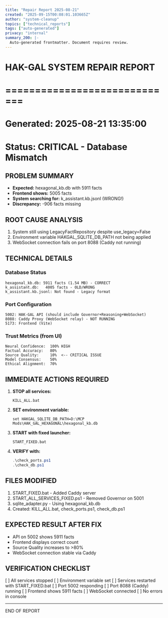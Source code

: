 ```yaml
---
title: "Repair Report 2025-08-21"
created: "2025-09-15T00:08:01.103665Z"
author: "system-cleanup"
topics: ["technical_reports"]
tags: ["auto-generated"]
privacy: "internal"
summary_200: |-
  Auto-generated frontmatter. Document requires review.
---
```


# HAK-GAL SYSTEM REPAIR REPORT
# =============================
# Generated: 2025-08-21 13:35:00
# Status: CRITICAL - Database Mismatch

## PROBLEM SUMMARY
- **Expected:** hexagonal_kb.db with 5911 facts
- **Frontend shows:** 5005 facts  
- **System searching for:** k_assistant.kb.jsonl (WRONG!)
- **Discrepancy:** -906 facts missing

## ROOT CAUSE ANALYSIS
1. System still using LegacyFactRepository despite use_legacy=False
2. Environment variable HAKGAL_SQLITE_DB_PATH not being applied
3. WebSocket connection fails on port 8088 (Caddy not running)

## TECHNICAL DETAILS

### Database Status
```
hexagonal_kb.db: 5911 facts (1.54 MB) - CORRECT
k_assistant.db:   4005 facts - OLD/WRONG
k_assistant.kb.jsonl: Not found - Legacy format
```

### Port Configuration
```
5002: HAK-GAL API (should include Governor+Reasoning+WebSocket)
8088: Caddy Proxy (WebSocket relay) - NOT RUNNING
5173: Frontend (Vite)
```

### Trust Metrics (from UI)
```
Neural Confidence:  100% HIGH
Factual Accuracy:   80%
Source Quality:     10%  <-- CRITICAL ISSUE
Model Consensus:    50%
Ethical Alignment:  70%
```

## IMMEDIATE ACTIONS REQUIRED

1. **STOP all services:**
   ```batch
   KILL_ALL.bat
   ```

2. **SET environment variable:**
   ```batch
   set HAKGAL_SQLITE_DB_PATH=D:\MCP Mods\HAK_GAL_HEXAGONAL\hexagonal_kb.db
   ```

3. **START with fixed launcher:**
   ```batch
   START_FIXED.bat
   ```

4. **VERIFY with:**
   ```powershell
   .\check_ports.ps1
   .\check_db.ps1
   ```

## FILES MODIFIED
1. START_FIXED.bat - Added Caddy server
2. START_ALL_SERVICES_FIXED.ps1 - Removed Governor on 5001
3. sqlite_adapter.py - Using hexagonal_kb.db
4. Created: KILL_ALL.bat, check_ports.ps1, check_db.ps1

## EXPECTED RESULT AFTER FIX
- API on 5002 shows 5911 facts
- Frontend displays correct count
- Source Quality increases to >80%
- WebSocket connection stable via Caddy

## VERIFICATION CHECKLIST
[ ] All services stopped
[ ] Environment variable set
[ ] Services restarted with START_FIXED.bat
[ ] Port 5002 responding
[ ] Port 8088 (Caddy) running
[ ] Frontend shows 5911 facts
[ ] WebSocket connected
[ ] No errors in console

---
END OF REPORT
